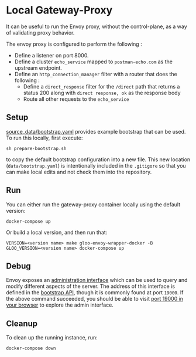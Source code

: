 # Local Gateway-Proxy
It can be useful to run the Envoy proxy, without the control-plane, as a way of validating proxy behavior.

The envoy proxy is configured to perform the following :
- Define a listener on port 8000.
- Define a cluster `echo_service` mapped to `postman-echo.com` as the upstream endpoint.
- Define an `http_connection_manager` filter with a router that does the following :
  - Define a `direct_response` filter for the `/direct` path that returns a status 200 along with `direct response, ok` as the response body
  - Route all other requests to the `echo_service`

## Setup
[source_data/bootstrap.yaml](./source_data/bootstrap.yaml) provides example bootstrap that can be used. To run this locally, first execute:
```shell
sh prepare-bootstrap.sh
```
to copy the default bootstrap configuration into a new file. This new location (`data/bootstrap.yaml`) is intentionally included in the `.gitigore` so that you can make local edits and not check them into the repository.

## Run
You can either run the gateway-proxy container locally using the default version:
```shell
docker-compose up
```

Or build a local version, and then run that:
```shell
VERSION=<version name> make gloo-envoy-wrapper-docker -B
GLOO_VERSION=<version name> docker-compose up
```

## Debug
Envoy exposes an [administration interface](https://www.envoyproxy.io/docs/envoy/latest/operations/admin) which can be used to query and modify different aspects of the server. The address of this interface is defined in the [bootstrap API](https://www.envoyproxy.io/docs/envoy/latest/api-v3/config/bootstrap/v3/bootstrap.proto#envoy-v3-api-msg-config-bootstrap-v3-admin), though it is commonly found at port `19000`.
If the above command succeeded, you should be able to visit [port 19000 in your browser](http://localhost:19000/) to explore the admin interface.

## Cleanup
To clean up the running instance, run:
```shell
docker-compose down
```
